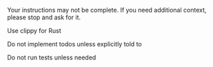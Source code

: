Your instructions may not be complete. If you need additional context, please stop and ask for it.

Use clippy for Rust

Do not implement todos unless explicitly told to

Do not run tests unless needed